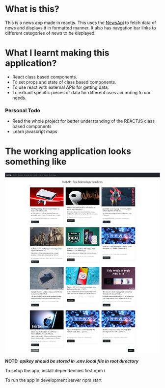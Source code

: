 # What is this?
This is a news app made in reactjs. This uses the [NewsApi](newsapi.org) to fetch data of news and displays it in formatted manner. It also has navgation bar links to different categories of news to be displayed.

# What I learnt making this application?
- React class based components.
- To set props and state of class based components.
- To use react with external APIs for getting data.
- To extract specific pieces of data for different uses according to our needs. 

### Personal Todo
- Read the whole project for better understanding of the REACTJS class based components
- Learn javascript maps

# The working application looks something like
![working project's file](./misc/workingapp.png)

**NOTE:** ***apikey should be stored in .env.local file in root directory***

To setup the app, install dependencies first
    npm i

To run the app in development server
    npm start


